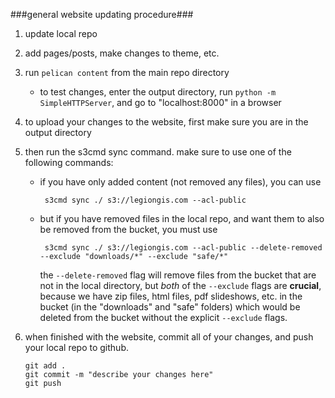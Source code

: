 ###general website updating procedure###

1.  update local repo

2.  add pages/posts, make changes to theme, etc.

3.  run `pelican content` from the main repo directory

    +  to test changes, enter the output directory, run `python -m SimpleHTTPServer`, and go to "localhost:8000" in a browser
    
4.  to upload your changes to the website, first make sure you are in the output directory

5.  then run the s3cmd sync command. make sure to use one of the following commands:

    +  if you have only added content (not removed any files), you can use
    
            s3cmd sync ./ s3://legiongis.com --acl-public
    
    +  but if you have removed files in the local repo, and want them to also be removed from the bucket, you must use
    
            s3cmd sync ./ s3://legiongis.com --acl-public --delete-removed --exclude "downloads/*" --exclude "safe/*"

        the `--delete-removed` flag will remove files from the bucket that are not in the local directory, but _both_ of the `--exclude` flags are **crucial**, because we have zip files, html files, pdf slideshows, etc. in the bucket (in the "downloads" and "safe" folders) which would be deleted from the bucket without the explicit `--exclude` flags.
        
6.  when finished with the website, commit all of your changes, and push your local repo to github.

        git add .
        git commit -m "describe your changes here"
        git push
